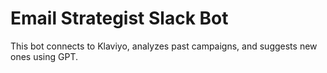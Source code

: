 # Email Strategist Slack Bot

This bot connects to Klaviyo, analyzes past campaigns, and suggests new ones using GPT.